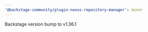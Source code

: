 ```yaml
---
'@backstage-community/plugin-nexus-repository-manager': minor
---
```


Backstage version bump to v1.36.1
